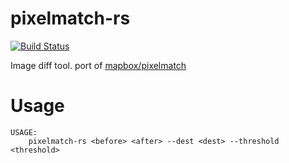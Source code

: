 # pixelmatch-rs

[![Build Status](https://dev.azure.com/dorayakikun/OSS/_apis/build/status/dorayakikun.pixelmatch-rs?branchName=master)](https://dev.azure.com/dorayakikun/OSS/_build/latest?definitionId=1&branchName=master)

Image diff tool. port of [mapbox/pixelmatch](https://github.com/mapbox/pixelmatch)

# Usage

```
USAGE:
    pixelmatch-rs <before> <after> --dest <dest> --threshold <threshold>
```
